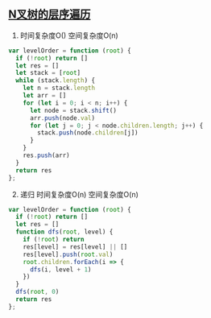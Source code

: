 ## [N叉树的层序遍历](https://leetcode-cn.com/problems/n-ary-tree-level-order-traversal/)

1. 时间复杂度O() 空间复杂度O(n)
```js
var levelOrder = function (root) {
  if (!root) return []
  let res = []
  let stack = [root]
  while (stack.length) {
    let n = stack.length
    let arr = []
    for (let i = 0; i < n; i++) {
      let node = stack.shift()
      arr.push(node.val)
      for (let j = 0; j < node.children.length; j++) {
        stack.push(node.children[j])
      }
    }
    res.push(arr)
  }
  return res
};
```

2. 递归 时间复杂度O(n) 空间复杂度O(n)
```js
var levelOrder = function (root) {
  if (!root) return []
  let res = []
  function dfs(root, level) {
    if (!root) return
    res[level] = res[level] || []
    res[level].push(root.val)
    root.children.forEach(i => {
      dfs(i, level + 1)
    })
  }
  dfs(root, 0)
  return res
};
```